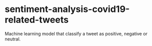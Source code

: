 # sentiment-analysis-covid19-related-tweets
Machine learning model that classify a tweet as positive, negative or neutral.
